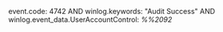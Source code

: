 event.code: 4742 AND winlog.keywords: "Audit Success" AND winlog.event_data.UserAccountControl: *%%2092*
